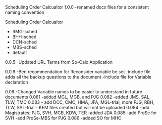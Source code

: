 Scheduling Order Calcualtor
1.0.0
-renamed docx files for a consistent naming convention

Scheduling Order Calcualtor
- RMG-sched
- BHH-sched
- DCN-sched
- MBS-sched
- default

0.0.5 
  -Updated URL Terms from So-Calc Application
  
0.0.6
  -Ben recommendation for Reconsider variable be set
  -include file adds all the backup questions to the document
  -include file for Variable declaration
  
0.08
  -Changed Variable names to be easier to understand in future documents
  0.081
    -added MGL, MGB, and PJG
  0.082
    -added JMS, SAL, TLW, TMC
  0.083
    - add DCC, CMC, HMA, JFA, MGL-trial, more PJG, RBH, TLW, SAL-trial
    - KFM files created but will not be uploaded
  0.084 
    -add Magistrates: PJG, SVH, MGB, KDW, TER
    -added JDA
  0.085
    -add ProSe for SVH
    -add ProSe-MBS for PJG
  0.086
    -added SO for MHC